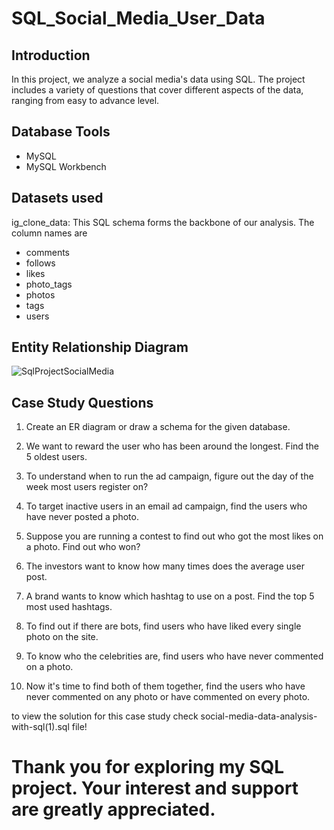 # SQL_Social_Media_User_Data

## Introduction

In this project, we analyze a social media's data using SQL. The project includes a variety of questions that cover different aspects of the data, ranging from easy to advance level.

## Database Tools
* MySQL
* MySQL Workbench

## Datasets used

ig_clone_data: This SQL schema forms the backbone of our analysis. The column names are

* comments
* follows
* likes
* photo_tags
* photos
* tags
* users

## Entity Relationship Diagram

![SqlProjectSocialMedia](https://user-images.githubusercontent.com/97950473/270117074-2462f67e-106b-4bba-a847-e5775b79eeae.png)


## Case Study Questions

1. Create an ER diagram or draw a schema for the given database.

2. We want to reward the user who has been around the longest. Find the 5 oldest users.

3. To understand when to run the ad campaign, figure out the day of the week most users register on?

4. To target inactive users in an email ad campaign, find the users who have never posted a photo.

5. Suppose you are running a contest to find out who got the most likes on a photo. Find out who won?

6. The investors want to know how many times does the average user post.

7. A brand wants to know which hashtag to use on a post. Find the top 5 most used hashtags.

8. To find out if there are bots, find users who have liked every single photo on the site.

9. To know who the celebrities are, find users who have never commented on a photo.

10. Now it's time to find both of them together, find the users who have never commented on any photo or have commented on every photo.

to view the solution for this case study check social-media-data-analysis-with-sql(1).sql file!

# Thank you for exploring my SQL project. Your interest and support are greatly appreciated.
